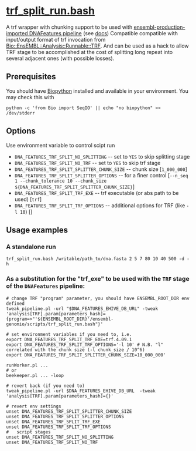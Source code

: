 # [trf_split_run.bash](scripts/trf_split_run.bash)

A trf wrapper with chunking support to be used with
[ensembl-production-imported DNAFeatures pipeline](https://github.com/Ensembl/ensembl-production-imported/tree/main/src/perl/Bio/EnsEMBL/EGPipeline/PipeConfig/DNAFeatures_conf.pm) (see [docs](docs/trf_split_run.md))
Compatible compatible with input/output format of trf invocation from [Bio::EnsEMBL::Analysis::Runnable::TRF](https://github.com/Ensembl/ensembl-analysis/blob/main/modules/Bio/EnsEMBL/Analysis/Runnable/TRF.pm).
And can be used as a hack to allow TRF stage to be accomplished at the cost of splitting
 long repeat into several adjacent ones  (with possible losses).

## Prerequisites
You should have [Biopython](https://biopython.org) installed and available in your environment.
You may check this with
```
python -c 'from Bio import SeqIO' || echo "no biopython" >> /dev/stderr
```

## Options
Use environment variable to control scipt run
* `DNA_FEATURES_TRF_SPLIT_NO_SPLITTING` -- set to `YES` to skip splitting stage
* `DNA_FEATURES_TRF_SPLIT_NO_TRF` -- set to `YES` to skip trf stage
* `DNA_FEATURES_TRF_SPLIT_SPLITTER_CHUNK_SIZE` -- chunk size [`1_000_000`]
* `DNA_FEATURES_TRF_SPLIT_SPLITTER_OPTIONS` -- for a finer control [`--n_seq 1 --chunk_tolerance 10 --chunk_size ${DNA_FEATURES_TRF_SPLIT_SPLITTER_CHUNK_SIZE}`] 
* `DNA_FEATURES_TRF_SPLIT_TRF_EXE` -- trf executable (or abs path to be used) [`trf`]
* `DNA_FEATURES_TRF_SPLIT_TRF_OPTIONS` -- additional options for TRF (like `-l 10`) []

## Usage examples
### A standalone run
```
trf_split_run.bash /writable/path_to/dna.fasta 2 5 7 80 10 40 500 -d -h
```

### As a substitution for the "trf_exe" to be used with the `TRF` stage of the `DNAFeatures` pipeline:
```
# change TRF "program" parameter, you should have ENSEMBL_ROOT_DIR env defined
tweak_pipeline.pl -url "$DNA_FEATURES_EHIVE_DB_URL" -tweak 'analysis[TRF].param[parameters_hash]={program=>"'${ENSEMBL_ROOT_DIR}'/ensembl-genomio/scripts/trf_split_run.bash"}'
```
```
# set environment variables if you need to, i.e.
export DNA_FEATURES_TRF_SPLIT_TRF_EXE=trf.4.09.1 
export DNA_FEATURES_TRF_SPLIT_TRF_OPTIONS='-l 10' # N.B. "l" correlated with the chunk size (-l chunk_size / 10^6)
export DNA_FEATURES_TRF_SPLIT_SPLITTER_CHUNK_SIZE=10_000_000'
```
```
runWorker.pl ... 
# or
beekeeper.pl ... -loop
```
```
# revert back (if you need to)
tweak_pipeline.pl -url $DNA_FEATURES_EHIVE_DB_URL  -tweak 'analysis[TRF].param[parameters_hash]={}'
```
```
# revert env settings
unset DNA_FEATURES_TRF_SPLIT_SPLITTER_CHUNK_SIZE
unset DNA_FEATURES_TRF_SPLIT_SPLITTER_OPTIONS
unset DNA_FEATURES_TRF_SPLIT_TRF_EXE
unset DNA_FEATURES_TRF_SPLIT_TRF_OPTIONS
#   script stages
unset DNA_FEATURES_TRF_SPLIT_NO_SPLITTING
unset DNA_FEATURES_TRF_SPLIT_NO_TRF
```

